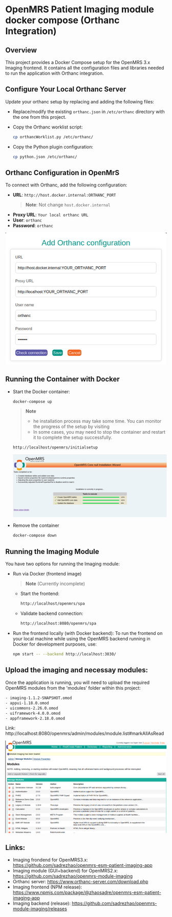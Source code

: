 # OpenMRS Patient Imaging module docker compose (Orthanc Integration)

## Overview

This project provides a Docker Compose setup for the OpenMRS 3.x Imaging frontend. It contains all the configuration files and libraries needed to run the application with Orthanc integration.

## Configure Your Local Orthanc Server

Update your orthanc setup by replacing and adding the following files:

- Replace/modify the existing `orthanc.json` in `/etc/orthanc` directory with the one from this project.

- Copy the Orthanc worklist script:

    ```bash
    cp orthancWorklist.py /etc/orthanc/
    ```
- Copy the Python plugin configuration:

    ```bash
    cp python.json /etc/orthanc/
    ``` 

## Orthanc Configuration in OpenMrS

To connect with Orthanc, add the following configuration:

- **URL**: `http://host.docker.internal:ORTHANC_PORT` 
  > **Note**: Not change `host.docker.internal`
- **Proxy URL**: `Your local orthanc URL`
- **User**: `orthanc`
- **Password**: `orthanc`

![Orthanc Configuration](/images/orthancConfiguration.png)


## Running the Container with Docker

- Start the Docker container:

    ```bash
    docker-compose up
    ```

    > **Note**  
    > - he installation process may take some time. You can monitor the progress of the setup by visiting
    > - In some cases, you may need to stop the container and restart it to complete the setup successfully.

    ```bash
    http://localhost/openmrs/initialsetup
    ```
    ![Installation](/images/installProcess.png)

- Remove the container

    ```bash
    docker-compose down    
    ```

## Running the Imaging Module

You have two options for running the Imaging module:

- Run via Docker (frontend image)

  > **Note** (Currently incomplete)

    - Start the frontend:

        ```bash
        http://localhost/openmrs/spa
        ```

    - Validate backend connection:

        ```bash
        http://localhost:8080/openmrs/spa
        ```

- Run the frontend locally (with Docker backend):
    To run the frontend on your local machine while using the OpenMRS backend running in Docker for development purposes, use:

    ```bash
    npm start -- --backend http://localhost:3030/
    ```

## Upload the imaging and necessay modules:
 Once the application is running, you will need to upload the required OpenMRS modules from the 'modules' folder within this project:

    - imaging-1.1.2-SNAPSHOT.omod
    - appui-1.18.0.omod
    - uicommons-2.26.0.omod
    - uiframework-4.0.0.omod
    - appframework-2.18.0.omod

Link: http://localhost:8080/openmrs/admin/modules/module.list#markAllAsRead

![Upload moudles](/images/uploadModule.png)

## Links:
- Imaging frondend for OpenMRS3.x: https://github.com/sadrezhao/openmrs-esm-patient-imaging-app
- Imaging module (GUI+backend) for OpenMRS2.x: https://github.com/sadrezhao/openmrs-module-imaging
- Orthanc server: https://www.orthanc-server.com/download.php
- Imaging frontend (NPM release): https://www.npmjs.com/package/@zhaosadre/openmrs-esm-patient-imaging-app
- Imaging backend (release): https://github.com/sadrezhao/openmrs-module-imaging/releases


